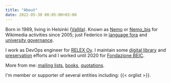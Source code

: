 ```yaml
---
title: "About"
date: 2022-05-30 00:05:00+03:00
---
```

Born in 1989, living in Helsinki ([Vallila](http://vallila.org/)). Known as [Nemo](https://wiki.wikimedia.it/wiki/Utente:Nemo) or [Nemo_bis](https://meta.wikimedia.org/wiki/User:Nemo_bis) for Wikimedia activities since 2005; just Federico in [language fora](http://www.achyra.org/cruscate/profile.php?mode=viewprofile&u=55) and [university governance](http://blog.federicoleva.eu/category/politica/universita/).

I work as DevOps engineer for [RELEX Oy](https://www.relexsolutions.com). I maintain some [digital library](https://archive.org/) and [preservation](http://archiveteam.org/index.php?title=WikiTeam) efforts and I worked until 2020 for [Fondazione BEIC](http://www.beic.it/en/).

More from me: [mailing lists](http://markmail.org/search/?q=from%3A%22Federico%20Leva%22), [books](https://www.anobii.com/nemobis/profile), [quotations](https://it.wikiquote.org/w/index.php?title=Speciale%3AContributi&contribs=user&target=Nemo+bis&namespace=0&&hideMinor=1).

I'm member or supporter of several entities including:
{{< orglist >}}.
